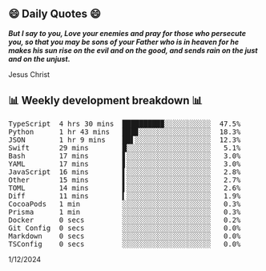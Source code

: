 ## 😄 Daily Quotes 😄

_**But I say to you, Love your enemies and pray for those who persecute you, so that you may be sons of your Father who is in heaven for he makes his sun rise on the evil and on the good, and sends rain on the just and on the unjust.**_

Jesus Christ



## 📊 Weekly development breakdown 📊

<pre>TypeScript  4 hrs 30 mins  █████████▉░░░░░░░░░░░  47.5%
Python      1 hr 43 mins   ███▊░░░░░░░░░░░░░░░░░  18.3%
JSON        1 hr 9 mins    ██▌░░░░░░░░░░░░░░░░░░  12.3%
Swift       29 mins        █░░░░░░░░░░░░░░░░░░░░   5.1%
Bash        17 mins        ▋░░░░░░░░░░░░░░░░░░░░   3.0%
YAML        17 mins        ▋░░░░░░░░░░░░░░░░░░░░   3.0%
JavaScript  16 mins        ▌░░░░░░░░░░░░░░░░░░░░   2.8%
Other       15 mins        ▌░░░░░░░░░░░░░░░░░░░░   2.7%
TOML        14 mins        ▌░░░░░░░░░░░░░░░░░░░░   2.6%
Diff        11 mins        ▍░░░░░░░░░░░░░░░░░░░░   1.9%
CocoaPods   1 min          ░░░░░░░░░░░░░░░░░░░░░   0.3%
Prisma      1 min          ░░░░░░░░░░░░░░░░░░░░░   0.3%
Docker      0 secs         ░░░░░░░░░░░░░░░░░░░░░   0.2%
Git Config  0 secs         ░░░░░░░░░░░░░░░░░░░░░   0.0%
Markdown    0 secs         ░░░░░░░░░░░░░░░░░░░░░   0.0%
TSConfig    0 secs         ░░░░░░░░░░░░░░░░░░░░░   0.0%</pre>

1/12/2024